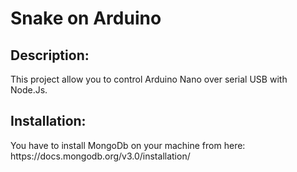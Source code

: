 <h1> Snake on Arduino </h1>
<h2>Description: </h2>
This project allow you to control Arduino Nano over serial USB with Node.Js.
<h2>Installation: </h2>
You have to install MongoDb on your machine from here: https://docs.mongodb.org/v3.0/installation/



